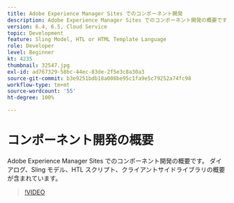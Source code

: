 ```yaml
---
title: Adobe Experience Manager Sites でのコンポーネント開発
description: Adobe Experience Manager Sites でのコンポーネント開発の概要です。 ダイアログ、Sling モデル、HTL スクリプト、クライアントサイドライブラリの概要が含まれています。
version: 6.4, 6.5, Cloud Service
topic: Development
feature: Sling Model, HTL or HTML Template Language
role: Developer
level: Beginner
kt: 4235
thumbnail: 32547.jpg
exl-id: ad767329-58bc-44ec-83de-2f5e3c8a30a3
source-git-commit: b3e9251bdb18a008be95c1fa9e5c79252a74fc98
workflow-type: tm+mt
source-wordcount: '55'
ht-degree: 100%

---
```


# コンポーネント開発の概要

Adobe Experience Manager Sites でのコンポーネント開発の概要です。 ダイアログ、Sling モデル、HTL スクリプト、クライアントサイドライブラリの概要が含まれています。

>[!VIDEO](https://video.tv.adobe.com/v/32547?quality=12&learn=on)
